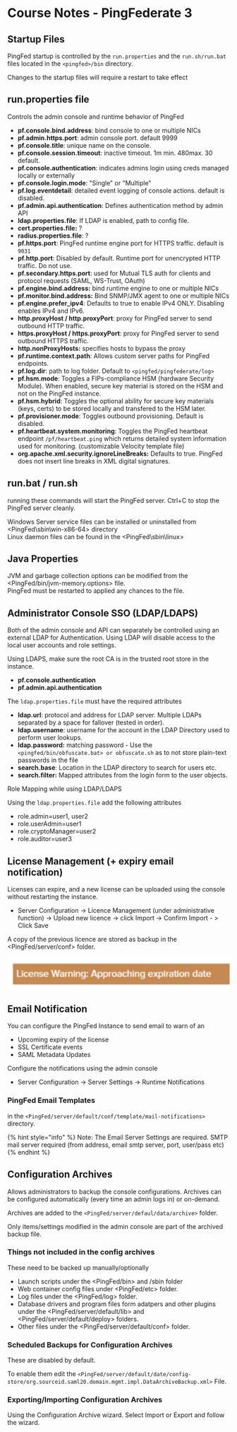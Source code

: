 # Course Notes - PingFederate 3

## Startup Files

PingFed startup is controlled by the `run.properties` and the `run.sh/run.bat` files located in the `<pingfed>/bin` directory.

Changes to the startup files will require a restart to take effect

## run.properties file

Controls the admin console and runtime behavior of PingFed

* **pf.console.bind.address**: bind console to one or multiple NICs
* **pf.admin.https.port**: admin console port. default 9999
* **pf.console.title**: unique name on the console. 
* **pf.console.session.timeout**: inactive timeout. 1m min. 480max. 30 default.
* **pf.console.authentication**: indicates admins login using creds managed locally or externally
* **pf.console.login.mode**: "Single" or "Multiple"
* **pf.log.eventdetail**: detailed event logging of console actions. default is disabled.
* **pf.admin.api.authentication**:  Defines authentication method by admin API
* **ldap.properties.file**: If LDAP is enabled, path to config file.
* **cert.properties.file:** ?
* **radius.properties.file**: ? 
* **pf.https.port**: PingFed runtime engine port for HTTPS traffic. default is `9031`
* **pf.http.port**: Disabled by default. Runtime port for unencrypted HTTP traffic. Do not use.
* **pf.secondary.https.port**: used for Mutual TLS auth for clients and protocol requests \(SAML, WS-Trust, OAuth\)
* **pf.engine.bind.address:** bind runtime engine to one or multiple NICs
* **pf.monitor.bind.address:** Bind SNMP/JMX agent to one or multiple NICs
* **pf.engine.prefer\_ipv4**: Defaults to true to enable IPv4 ONLY. Disabling enables IPv4 and IPv6.
* **http.proxyHost / http.proxyPort**: proxy for PingFed server to send outbound HTTP traffic.
* **https.proxyHost / https.proxyPort**: proxy for PingFed server to send outbound HTTPS traffic.
* **http.nonProxyHosts:** specifies hosts to bypass the proxy 
* **pf.runtime.context.path**: Allows custom server paths for PingFed endpoints.
* **pf.log.dir**: path to log folder. Default to `<pingfed/pingfederate/log>`
* **pf.hsm.mode**: Toggles a FIPs-compliance HSM \(hardware Security Module\). When enabled, secure key material is stored on the HSM and not on the PingFed instance.
* **pf.hsm.hybrid**: Toggles the optional ability for secure key materials \(keys, certs\) to be stored locally and transfered to the HSM later.
* **pf.provisioner.mode**: Toggles outbound provisioning. Default is disabled.
* **pf.heartbeat.system.monitoring**: Toggles the PingFed heartbeat endpoint `/pf/heartbeat.ping` which returns detailed system information used for monitoring. \(customizable Velocity template file\)
* **org.apache.xml.security.ignoreLineBreaks:** Defaults to true. PingFed does not insert line breaks in XML digital signatures.

## run.bat / run.sh

running these commands will start the PingFed server. Ctrl+C to stop the PingFed server cleanly.

Windows Server service files can be installed or uninstalled from &lt;PingFed\sbin\win-x86-64&gt; directory  
Linux daemon files can be found in the &lt;PingFed\sbin\linux&gt;

## Java Properties

JVM and garbage collection options can be modified from the &lt;PingFed/bin/jvm-memory.options&gt; file.  
PingFed must be restarted to applied any chances to the file.

## Administrator Console SSO \(LDAP/LDAPS\)

Both of the admin console and API can separately be controlled using an external LDAP for Authentication. Using LDAP will disable access to the local user accounts and role settings.

Using LDAPS, make sure the root CA is in the trusted root store in the instance.

* **pf.console.authentication**
* **pf.admin.api.authentication**

The `ldap.properties.file` must have the required attributes

* **ldap.url**: protocol and address for LDAP server. Multiple LDAPs separated by a space for fallover \(tested in order\).
* **ldap.username**: username for the account in the LDAP Directory used to perform user lookups.
* **ldap.password:** matching password - Use the `<pingfed/bin/obfuscate.bat> or obfuscate.sh` as to not store plain-text passwords in the file
* **search.base**: Location in the LDAP directory to search for users etc.
* **search.filter:** Mapped attributes from the login form to the user objects.

Role Mapping while using LDAP/LDAPS

Using the `ldap.properties.file` add the following attributes

* role.admin=user1, user2
* role.userAdmin=user1
* role.cryptoManager=user2
* role.auditor=user3

## License Management \(+ expiry email notification\)

Licenses can expire, and a new license can be uploaded using the console without restarting the instance.

* Server Configuration -&gt; Licence Management \(under administrative function\) -&gt; Upload new licence -&gt; click Import -&gt; Confirm Import - &gt; Click Save

A copy of the previous licence are stored as backup in the &lt;PingFed/server/conf&gt; folder. 

![](../../../.gitbook/assets/image%20%281%29.png)

## Email Notification

You can configure the PingFed Instance to send email to warn of an 

* Upcoming expiry of the license
* SSL Certificate events
* SAML Metadata Updates

Configure the notifications using the admin console

* Server Configuration -&gt; Server Settings -&gt; Runtime Notifications

### PingFed Email Templates

in the `<PingFed/server/default/conf/template/mail-notifications>` directory.

{% hint style="info" %}
Note: The Email Server Settings are required. SMTP mail server required \(from address, email smtp server, port, user/pass etc\)
{% endhint %}

## Configuration Archives

Allows administrators to backup the console configurations. Archives can be configured automatically \(every time an admin logs in\) or on-demand.

Archives are added to the `<PingFed/server/defaul/data/archive>` folder.

Only items/settings modified in the admin console are part of the archived backup file.

### Things not included in the config archives

These need to be backed up manually/optionally

* Launch scripts under the &lt;PingFed/bin&gt; and /sbin folder
* Web container config files under &lt;PingFed/etc&gt; folder.
* Log files under the &lt;PingFed/log&gt; folder.
* Database drivers and program files form adatpers and other plugins under the &lt;PingFed/server/default/lib&gt; and &lt;PingFed/server/default/deploy&gt; folders.
* Other files under the &lt;PingFed/server/default/conf&gt; folder.

### Scheduled Backups for Configuration Archives

These are disabled by default.

To enable them edit the `<PingFed/server/default/date/config-store/org.sourceid.saml20.domain.mgmt.impl.DataArchiveBackup.xml>` File.

### Exporting/Importing Configuration Archives

Using the Configuration Archive wizard. Select Import or Export and follow the wizard.



